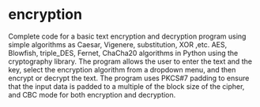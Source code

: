 # encryption
Complete code for a basic text encryption and decryption program using simple algorithms as Caesar, Vigenere, substitution, XOR ,etc.
AES, Blowfish, triple_DES, Fernet, ChaCha20 algorithms in Python using the cryptography library. The program allows the user to enter the text and the key, select the encryption algorithm from a dropdown menu, and then encrypt or decrypt the text. The program uses PKCS#7 padding to ensure that the input data is padded to a multiple of the block size of the cipher, and CBC mode for both encryption and decryption.
